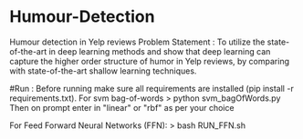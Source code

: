 # Humour-Detection
Humour detection in Yelp reviews
Problem Statement : To utilize the state-of-the-art in deep learning methods and show that deep learning can capture the higher order structure of humor in Yelp reviews, by comparing with state-of-the-art shallow learning techniques. 

#Run :
   Before running make sure all requirements are installed (pip install -r requirements.txt).
   For svm bag-of-words 
	> python svm_bagOfWords.py
   Then on prompt enter in "linear" or "rbf" as per your choice
   
   For Feed Forward Neural Networks (FFN):
	> bash RUN_FFN.sh

